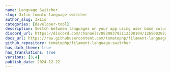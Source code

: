```yaml
---
name: Language Switcher
slug: 3x1io-tomato-language-switcher
author_slug: 3x1io
categories: [developer-tool]
description: Switch between languages on your app using user base column on database
discord_url: https://discord.com/channels/883083792112300104/1265002822605344871
docs_url: https://raw.githubusercontent.com/tomatophp/filament-language-switcher/master/README.md
github_repository: tomatophp/filament-language-switcher
has_dark_theme: true
has_translations: true
versions: [3,4]
publish_date: 2024-12-22
---
```

